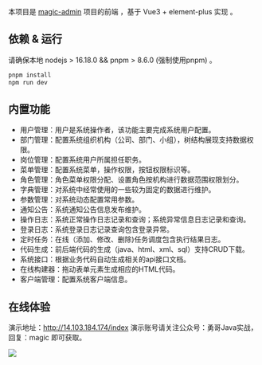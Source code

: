 本项目是 [magic-admin](https://github.com/makemyownlife/magic-admin) 项目的前端 ，基于 Vue3 + element-plus 实现 。 

## 依赖 & 运行

请确保本地 nodejs > 16.18.0 && pnpm > 8.6.0 (强制使用pnpm)  。

```bash
pnpm install
npm run dev 
```

## 内置功能
- 用户管理：用户是系统操作者，该功能主要完成系统用户配置。
- 部门管理：配置系统组织机构（公司、部门、小组），树结构展现支持数据权限。
- 岗位管理：配置系统用户所属担任职务。
- 菜单管理：配置系统菜单，操作权限，按钮权限标识等。
- 角色管理：角色菜单权限分配、设置角色按机构进行数据范围权限划分。
- 字典管理：对系统中经常使用的一些较为固定的数据进行维护。
- 参数管理：对系统动态配置常用参数。
- 通知公告：系统通知公告信息发布维护。
- 操作日志：系统正常操作日志记录和查询；系统异常信息日志记录和查询。
- 登录日志：系统登录日志记录查询包含登录异常。
- 定时任务：在线（添加、修改、删除)任务调度包含执行结果日志。
- 代码生成：前后端代码的生成（java、html、xml、sql）支持CRUD下载。
- 系统接口：根据业务代码自动生成相关的api接口文档。
- 在线构建器：拖动表单元素生成相应的HTML代码。
- 客户端管理：配置系统客户端信息。

## 在线体验
演示地址：http://14.103.184.174/index
演示账号请关注公众号：勇哥Java实战，回复：magic 即可获取。 

![](https://courage-zhang.oss-cn-beijing.aliyuncs.com/custom202504/202507241651691.jpeg)
